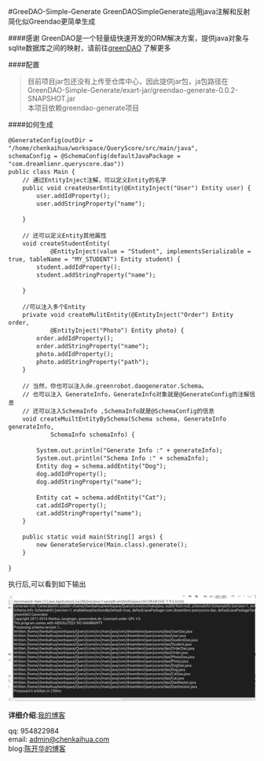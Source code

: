 #GreeDAO-Simple-Generate
GreenDAOSimpleGenerate运用java注解和反射简化似Greendao更简单生成

####感谢
GreenDAO是一个轻量级快速开发的ORM解决方案，提供java对象与sqlite数据库之间的映射，请前往[greenDAO](https://github.com/greenrobot/greenDAO) 了解更多




####配置
>目前项目jar包还没有上传至仓库中心，因此提供jar包，ja包路径在GreenDAO-Simple-Generate/exart-jar/greendao-generate-0.0.2-SNAPSHOT.jar  <br>
>本项目依赖greendao-generate项目


####如何生成

  
	@GenerateConfig(outDir = "/home/chenkaihua/workspace/QueryScore/src/main/java",
	schemaConfig = @SchemaConfig(defaultJavaPackage = "com.dreamlienr.queryscore.dao"))
	public class Main {
		// 通过EntityInject注解，可以定义Entity的名字
		public void createUserEntity(@EntityInject("User") Entity user) {
			user.addIdProperty();
			user.addStringProperty("name");
	
		}
	
		// 还可以定义Entity其他属性
		void createStudentEntity(
				@EntityInject(value = "Student", implementsSerializable = true, tableName = "MY_STUDENT") Entity student) {
			student.addIdProperty();
			student.addStringProperty("name");
	
		}
	
		//可以注入多个Entity
		private void createMulitEntity(@EntityInject("Order") Entity order,
				@EntityInject("Photo") Entity photo) {
			order.addIdProperty();
			order.addStringProperty("name");
			photo.addIdProperty();
			photo.addStringProperty("path");
		}
	
		// 当然，你也可以注入de.greenrobot.daogenerator.Schema。
		// 也可以注入 GenerateInfo，GenerateInfo对象就是@GenerateConfig的注解信息
		// 还可以注入SchemaInfo ,SchemaInfo就是@SchemaConfig的信息
		void createMuiltEntityBySchema(Schema schema, GenerateInfo generateInfo,
				SchemaInfo schemaInfo) {
	
			System.out.println("Generate Info :" + generateInfo);
			System.out.println("Schema Info :" + schemaInfo);
			Entity dog = schema.addEntity("Dog");
			dog.addIdProperty();
			dog.addStringProperty("name");
	
			Entity cat = schema.addEntity("Cat");
			cat.addIdProperty();
			cat.addStringProperty("name");
		}
	
		public static void main(String[] args) {
			new GenerateService(Main.class).generate();
		}
	
	}



执行后,可以看到如下输出

![image](https://raw.githubusercontent.com/ichenkaihua/GreenDAO-Simple-Generate/master/screenshot/greendao-generat-export.png "image")

**详细介绍**:[我的博客](http://www.chenkaihua.com/greendaosimplegenerate%E5%8F%91%E5%B8%83%E5%88%B0github%E5%95%A6.html) 

qq: 954822984 <br>
email: admin@chenkaihua.com <br>
blog:[陈开华的博客](http://www.chenkaihua.com) 




